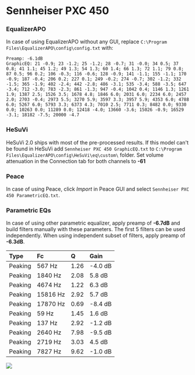 # Sennheiser PXC 450

### EqualizerAPO
In case of using EqualizerAPO without any GUI, replace `C:\Program Files\EqualizerAPO\config\config.txt`
with:
```
Preamp: -6.1dB
GraphicEQ: 21 -0.9; 23 -1.2; 25 -1.2; 28 -0.7; 31 -0.0; 34 0.5; 37 0.8; 41 1.1; 45 1.2; 49 1.3; 54 1.3; 60 1.4; 66 1.3; 72 1.1; 79 0.8; 87 0.5; 96 0.2; 106 -0.3; 116 -0.6; 128 -0.9; 141 -1.1; 155 -1.1; 170 -0.9; 187 -0.4; 206 0.2; 227 0.1; 249 -0.2; 274 -0.7; 302 -1.2; 332 -1.5; 365 -1.9; 402 -2.4; 442 -2.8; 486 -3.1; 535 -3.4; 588 -3.5; 647 -3.4; 712 -3.0; 783 -2.3; 861 -1.3; 947 -0.4; 1042 0.4; 1146 1.3; 1261 1.9; 1387 2.5; 1526 3.5; 1678 4.8; 1846 6.0; 2031 6.0; 2234 6.0; 2457 2.0; 2703 -0.4; 2973 5.5; 3270 5.9; 3597 3.3; 3957 5.9; 4353 6.0; 4788 6.0; 5267 6.0; 5793 3.3; 6373 4.3; 7010 2.5; 7711 0.3; 8482 0.0; 9330 0.0; 10263 0.0; 11289 0.0; 12418 -4.0; 13660 -3.6; 15026 -0.9; 16529 -3.1; 18182 -7.5; 20000 -4.7
```

### HeSuVi
HeSuVi 2.0 ships with most of the pre-processed results. If this model can't be found in HeSuVi add
`Sennheiser PXC 450 GraphicEQ.txt` to `C:\Program Files\EqualizerAPO\config\HeSuVi\eq\custom\` folder.
Set volume attenuation in the Connection tab for both channels to **-61**

### Peace
In case of using Peace, click *Import* in Peace GUI and select `Sennheiser PXC 450 ParametricEQ.txt`.

### Parametric EQs
In case of using other parametric equalizer, apply preamp of **-6.7dB** and build filters manually
with these parameters. The first 5 filters can be used independently.
When using independent subset of filters, apply preamp of **-6.3dB**.

| Type    | Fc       |    Q | Gain    |
|:--------|:---------|:-----|:--------|
| Peaking | 567 Hz   | 1.26 | -4.0 dB |
| Peaking | 1840 Hz  | 2.08 | 5.8 dB  |
| Peaking | 4674 Hz  | 1.22 | 6.3 dB  |
| Peaking | 15816 Hz | 2.92 | 5.7 dB  |
| Peaking | 17870 Hz | 0.69 | -8.4 dB |
| Peaking | 59 Hz    | 1.45 | 1.6 dB  |
| Peaking | 137 Hz   | 2.92 | -1.2 dB |
| Peaking | 2640 Hz  | 7.98 | -9.5 dB |
| Peaking | 2719 Hz  | 3.03 | 4.5 dB  |
| Peaking | 7827 Hz  | 9.62 | -1.0 dB |

![](https://raw.githubusercontent.com/jaakkopasanen/AutoEq/master/results/rtings/avg/Sennheiser%20PXC%20450/Sennheiser%20PXC%20450.png)